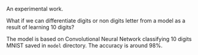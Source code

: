 An experimental work.

What if we can differentiate digits or non digits letter from a model as a 
result of learning 10 digits?

The model is based on Convolutional Neural Network classifying 10 digits MNIST 
saved in ```model``` directory. The accuracy is around 98%.
